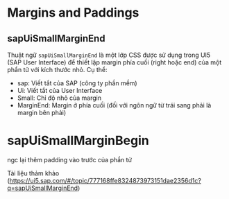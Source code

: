 # Margins and Paddings

## sapUiSmallMarginEnd

Thuật ngữ `sapUiSmallMarginEnd` là một lớp CSS được sử dụng trong UI5 (SAP User Interface) để thiết lập margin phía cuối (right hoặc end) của một phần tử với kích thước nhỏ.
Cụ thể:

- sap: Viết tắt của SAP (công ty phần mềm)
- Ui: Viết tắt của User Interface
- Small: Chỉ độ nhỏ của margin
- MarginEnd: Margin ở phía cuối (đối với ngôn ngữ từ trái sang phải là margin bên phải)

# sapUiSmallMarginBegin

ngc lại thêm padding vào trước của phần tử

Tài liệu thảm khảo (https://ui5.sap.com/#/topic/777168ffe8324873973151dae2356d1c?q=sapUiSmallMarginEnd)
